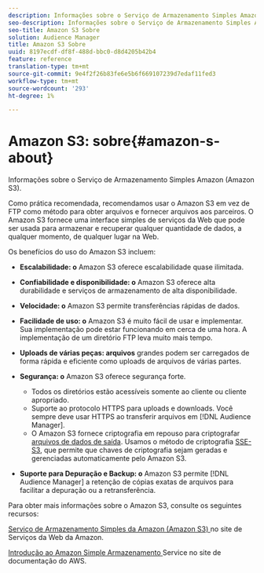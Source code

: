 ```yaml
---
description: Informações sobre o Serviço de Armazenamento Simples Amazon (Amazon S3).
seo-description: Informações sobre o Serviço de Armazenamento Simples Amazon (Amazon S3).
seo-title: Amazon S3 Sobre
solution: Audience Manager
title: Amazon S3 Sobre
uuid: 8197ecdf-df8f-488d-bbc0-d8d4205b42b4
feature: reference
translation-type: tm+mt
source-git-commit: 9e4f2f26b83fe6e5b6f669107239d7edaf11fed3
workflow-type: tm+mt
source-wordcount: '293'
ht-degree: 1%

---
```



# Amazon S3: sobre{#amazon-s-about}

Informações sobre o Serviço de Armazenamento Simples Amazon (Amazon S3).

Como prática recomendada, recomendamos usar o Amazon S3 em vez de FTP como método para obter arquivos e fornecer arquivos aos parceiros. O Amazon S3 fornece uma interface simples de serviços da Web que pode ser usada para armazenar e recuperar qualquer quantidade de dados, a qualquer momento, de qualquer lugar na Web.

Os benefícios do uso do Amazon S3 incluem:

* **Escalabilidade: o** Amazon S3 oferece escalabilidade quase ilimitada.
* **Confiabilidade e disponibilidade: o** Amazon S3 oferece alta durabilidade e serviços de armazenamento de alta disponibilidade.
* **Velocidade: o** Amazon S3 permite transferências rápidas de dados.
* **Facilidade de uso: o** Amazon S3 é muito fácil de usar e implementar. Sua implementação pode estar funcionando em cerca de uma hora. A implementação de um diretório FTP leva muito mais tempo.
* **Uploads de várias peças: arquivos** grandes podem ser carregados de forma rápida e eficiente como uploads de arquivos de várias partes.
* **Segurança: o** Amazon S3 oferece segurança forte.

   * Todos os diretórios estão acessíveis somente ao cliente ou cliente apropriado.
   * Suporte ao protocolo HTTPS para uploads e downloads. Você sempre deve usar HTTPS ao transferir arquivos em [!DNL Audience Manager].
   * O Amazon S3 fornece criptografia em repouso para criptografar [arquivos de dados de saída](../integration/receiving-audience-data/batch-outbound-transfers/outbound-file-name-contents.md). Usamos o método de criptografia [SSE-S3](https://docs.aws.amazon.com/AmazonS3/latest/dev/serv-side-encryption.html), que permite que chaves de criptografia sejam geradas e gerenciadas automaticamente pelo Amazon S3.

* **Suporte para Depuração e Backup: o** Amazon S3 permite  [!DNL Audience Manager] a retenção de cópias exatas de arquivos para facilitar a depuração ou a retransferência.

Para obter mais informações sobre o Amazon S3, consulte os seguintes recursos:

[Serviço de Armazenamento Simples da Amazon (Amazon S3) ](https://aws.amazon.com/s3/) no site de Serviços da Web da Amazon.

[Introdução ao Amazon Simple Armazenamento ](https://docs.aws.amazon.com/AmazonS3/latest/gsg/GetStartedWithS3.html) Service no site de documentação do AWS.
